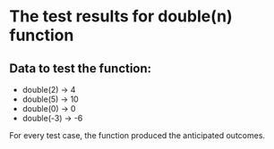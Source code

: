 # The test results for double(n) function

## Data to test the function:

- double(2) → 4 
- double(5) → 10 
- double(0) → 0 
- double(-3) → -6 

For every test case, the function produced the anticipated outcomes.